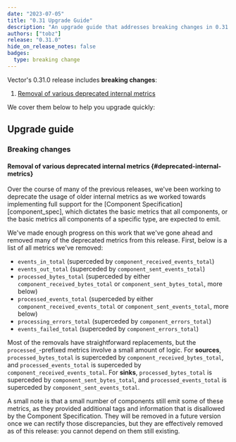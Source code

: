 ```yaml
---
date: "2023-07-05"
title: "0.31 Upgrade Guide"
description: "An upgrade guide that addresses breaking changes in 0.31.0"
authors: ["tobz"]
release: "0.31.0"
hide_on_release_notes: false
badges:
  type: breaking change
---
```


Vector's 0.31.0 release includes **breaking changes**:

1. [Removal of various deprecated internal metrics](#deprecated-internal-metrics)

We cover them below to help you upgrade quickly:

## Upgrade guide

### Breaking changes

#### Removal of various deprecated internal metrics {#deprecated-internal-metrics}

Over the course of many of the previous releases, we've been working to deprecate the usage of older
internal metrics as we worked towards implementing full support for the [Component
Specification][component_spec], which dictates the basic metrics that all components, or the basic
metrics all components of a specific type, are expected to emit.

We've made enough progress on this work that we've gone ahead and removed many of the deprecated
metrics from this release. First, below is a list of all metrics we've removed:

- `events_in_total` (superceded by `component_received_events_total`)
- `events_out_total` (superceded by `component_sent_events_total`)
- `processed_bytes_total` (superceded by either `component_received_bytes_total` or
  `component_sent_bytes_total`, more below)
- `processed_events_total` (superceded by either `component_received_events_total` or
  `component_sent_events_total`, more below)
- `processing_errors_total` (superceded by `component_errors_total`)
- `events_failed_total` (superceded by `component_errors_total`)

Most of the removals have straightforward replacements, but the `processed_`-prefixed metrics
involve a small amount of logic. For **sources**, `processed_bytes_total` is superceded by
`component_received_bytes_total`, and `processed_events_total` is superceded by
`component_received_events_total`. For **sinks**, `processed_bytes_total` is superceded by
`component_sent_bytes_total`, and `processed_events_total` is superceded by
`component_sent_events_total`.

A small note is that a small number of components still emit some of these metrics, as they provided
additional tags and information that is disallowed by the Component Specification. They will be
removed in a future version once we can rectify those discrepancies, but they are effectively
removed as of this release: you cannot depend on them still existing.
